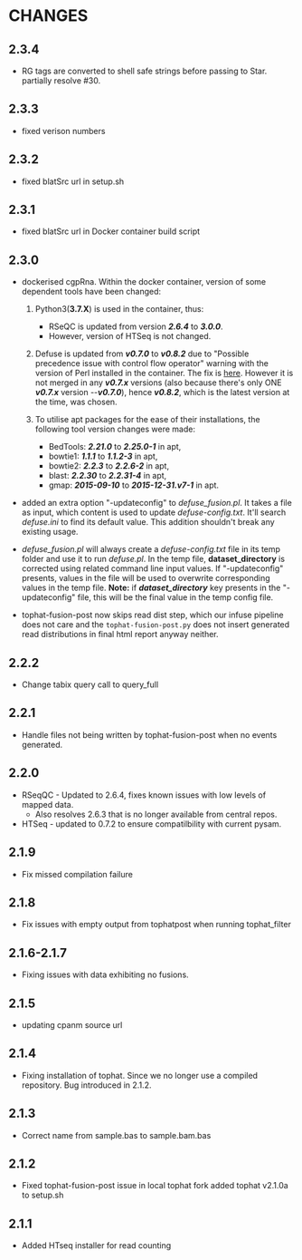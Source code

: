 # CHANGES

## 2.3.4

* RG tags are converted to shell safe strings before passing to Star. partially resolve #30.

## 2.3.3

* fixed verison numbers

## 2.3.2

* fixed blatSrc url in setup.sh

## 2.3.1

* fixed blatSrc url in Docker container build script

## 2.3.0

* dockerised cgpRna. Within the docker container, version of some dependent tools have been changed:

  1. Python3(**3.7.X**) is used in the container, thus:
     - RSeQC is updated from version ***2.6.4*** to ***3.0.0***.
     - However, version of HTSeq is not changed.

  1. Defuse is updated from ***v0.7.0*** to ***v0.8.2*** due to "Possible precedence issue with control flow operator" warning with the version of Perl installed in the container. The fix is [here](https://bitbucket.org/dranew/defuse/commits/b979855999b8106f5dc9f9e54f86935c7bf4f62f). However it is not merged in any ***v0.7.x*** versions (also because there's only ONE ***v0.7.x*** version --***v0.7.0***), hence ***v0.8.2***, which is the latest version at the time, was chosen. 

  1. To utilise apt packages for the ease of their installations, the following tool version changes were made:
     - BedTools: ***2.21.0*** to ***2.25.0-1*** in apt,
     - bowtie1: ***1.1.1*** to ***1.1.2-3*** in apt,
     - bowtie2: ***2.2.3*** to ***2.2.6-2*** in apt,
     - blast: ***2.2.30*** to ***2.2.31-4*** in apt,
     - gmap: ***2015-09-10*** to ***2015-12-31.v7-1*** in apt. 

* added an extra option "-updateconfig" to *defuse_fusion.pl*. It takes a file as input, which content is used to update *defuse-config.txt*. It'll search *defuse.ini* to find its default value. This addition shouldn't break any existing usage.

* *defuse_fusion.pl* will always create a *defuse-config.txt* file in its temp folder and use it to run *defuse.pl*. In the temp file, **dataset_directory** is corrected using related command line input values. If "-updateconfig" presents, values in the file will be used to overwrite corresponding values in the temp file. **Note:** if ***dataset_directory*** key presents in the "-updateconfig" file, this will be the final value in the temp config file.

* tophat-fusion-post now skips read dist step, which our infuse pipeline does not care and the `tophat-fusion-post.py` does not insert generated read distributions in final html report anyway neither.

## 2.2.2

* Change tabix query call to query_full

## 2.2.1

* Handle files not being written by tophat-fusion-post when no events generated.

## 2.2.0

* RSeqQC  - Updated to 2.6.4, fixes known issues with low levels of mapped data.
  * Also resolves 2.6.3 that is no longer available from central repos.
* HTSeq - updated to 0.7.2 to ensure compatilbility with current pysam.

## 2.1.9

* Fix missed compilation failure

## 2.1.8

* Fix issues with empty output from tophatpost when running tophat_filter

## 2.1.6-2.1.7

* Fixing issues with data exhibiting no fusions.

## 2.1.5

* updating cpanm source url

## 2.1.4

* Fixing installation of tophat. Since we no longer use a compiled repository. Bug introduced in 2.1.2.

## 2.1.3

* Correct name from sample.bas to sample.bam.bas

## 2.1.2

* Fixed tophat-fusion-post issue in local tophat fork added tophat v2.1.0a to setup.sh

## 2.1.1

* Added HTseq installer for read counting
